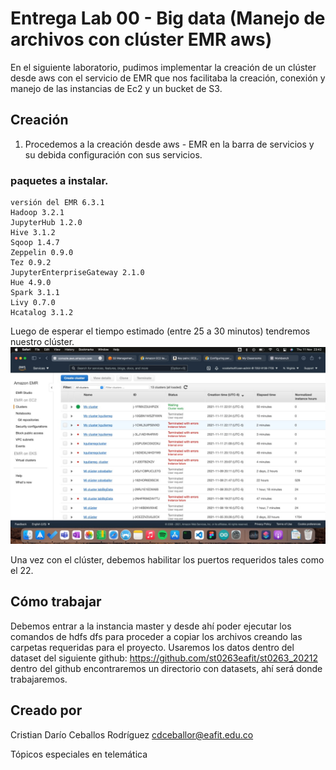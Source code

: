 # Entrega Lab 00 - Big data (Manejo de archivos con clúster EMR aws)

En el siguiente laboratorio, pudimos implementar la creación de un clúster desde aws con el servicio de EMR que nos facilitaba la creación, conexión y manejo de las instancias de Ec2 y un bucket de S3.
## Creación

1. Procedemos a la creación desde aws - EMR en la barra de servicios y su debida configuración con sus servicios.

### paquetes a instalar.

```
versión del EMR 6.3.1
Hadoop 3.2.1
JupyterHub 1.2.0
Hive 3.1.2
Sqoop 1.4.7
Zeppelin 0.9.0
Tez 0.9.2
JupyterEnterpriseGateway 2.1.0
Hue 4.9.0
Spark 3.1.1
Livy 0.7.0
Hcatalog 3.1.2
```

Luego de esperar el tiempo estimado (entre 25 a 30 minutos) tendremos nuestro clúster.
![arquitect](https://github.com/cdceballor/ST0246-TopicosTelematica-CristianCeballos/blob/main/labBigData/lab00-hdfs-files/WhatsApp%20Image%202021-11-12%20at%2017.39.57.jpeg)

Una vez con el clúster, debemos habilitar los puertos requeridos tales como el 22.

## Cómo trabajar
Debemos entrar a la instancia master y desde ahí poder ejecutar los comandos de hdfs dfs para proceder a copiar los archivos creando las carpetas requeridas para el proyecto.
Usaremos los datos dentro del dataset del siguiente github: https://github.com/st0263eafit/st0263_20212
dentro del github encontraremos un directorio con datasets, ahí será donde trabajaremos.

## Creado por
Cristian Darío Ceballos Rodríguez
cdceballor@eafit.edu.co

Tópicos especiales en telemática
